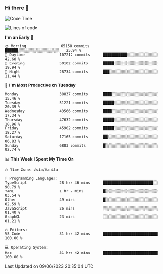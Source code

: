 ### Hi there 👋

<!--START_SECTION:waka-->
![Code Time](http://img.shields.io/badge/Code%20Time-4%2C056%20hrs%206%20mins-blue)

![Lines of code](https://img.shields.io/badge/From%20Hello%20World%20I%27ve%20Written-101.5%20million%20lines%20of%20code-blue)

**I'm an Early 🐤** 

```text
🌞 Morning                65158 commits       ██████░░░░░░░░░░░░░░░░░░░   25.94 % 
🌆 Daytime                107212 commits      ███████████░░░░░░░░░░░░░░   42.68 % 
🌃 Evening                50102 commits       █████░░░░░░░░░░░░░░░░░░░░   19.94 % 
🌙 Night                  28734 commits       ███░░░░░░░░░░░░░░░░░░░░░░   11.44 % 
```
📅 **I'm Most Productive on Tuesday** 

```text
Monday                   38837 commits       ████░░░░░░░░░░░░░░░░░░░░░   15.46 % 
Tuesday                  51221 commits       █████░░░░░░░░░░░░░░░░░░░░   20.39 % 
Wednesday                43566 commits       ████░░░░░░░░░░░░░░░░░░░░░   17.34 % 
Thursday                 47632 commits       █████░░░░░░░░░░░░░░░░░░░░   18.96 % 
Friday                   45902 commits       █████░░░░░░░░░░░░░░░░░░░░   18.27 % 
Saturday                 17165 commits       ██░░░░░░░░░░░░░░░░░░░░░░░   06.83 % 
Sunday                   6883 commits        █░░░░░░░░░░░░░░░░░░░░░░░░   02.74 % 
```


📊 **This Week I Spent My Time On** 

```text
🕑︎ Time Zone: Asia/Manila

💬 Programming Languages: 
TypeScript               28 hrs 46 mins      ███████████████████████░░   90.79 % 
YAML                     1 hr 7 mins         █░░░░░░░░░░░░░░░░░░░░░░░░   03.54 % 
Other                    49 mins             █░░░░░░░░░░░░░░░░░░░░░░░░   02.59 % 
JavaScript               26 mins             ░░░░░░░░░░░░░░░░░░░░░░░░░   01.40 % 
GraphQL                  23 mins             ░░░░░░░░░░░░░░░░░░░░░░░░░   01.21 % 

🔥 Editors: 
VS Code                  31 hrs 42 mins      █████████████████████████   100.00 % 

💻 Operating System: 
Mac                      31 hrs 42 mins      █████████████████████████   100.00 % 
```


 Last Updated on 09/06/2023 20:35:04 UTC
<!--END_SECTION:waka-->


<!--
**rad182/rad182** is a ✨ _special_ ✨ repository because its `README.md` (this file) appears on your GitHub profile.

Here are some ideas to get you started:

- 🔭 I’m currently working on ...
- 🌱 I’m currently learning ...
- 👯 I’m looking to collaborate on ...
- 🤔 I’m looking for help with ...
- 💬 Ask me about ...
- 📫 How to reach me: ...
- 😄 Pronouns: ...
- ⚡ Fun fact: ...
-->
